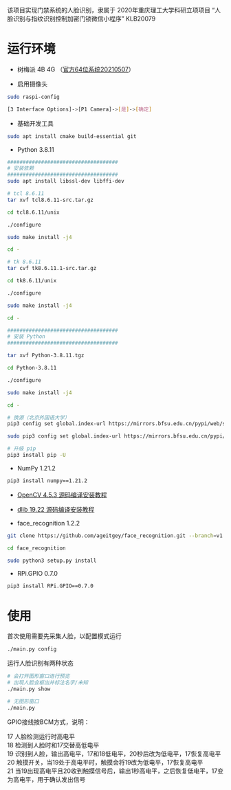 该项目实现门禁系统的人脸识别，隶属于 2020年重庆理工大学科研立项项目 “人脸识别与指纹识别控制加密门锁微信小程序” KLB20079  

# 运行环境

* 树梅派 4B 4G （[官方64位系统20210507](https://downloads.raspberrypi.org/raspios_arm64/images/raspios_arm64-2021-05-28/)）

* 启用摄像头
```bash
sudo raspi-config

[3 Interface Options]->[P1 Camera]->[是]->[确定]
```

* 基础开发工具
```bash
sudo apt install cmake build-essential git
```

* Python 3.8.11
```bash
####################################
# 安装依赖
####################################
sudo apt install libssl-dev libffi-dev

# tcl 8.6.11
tar xvf tcl8.6.11-src.tar.gz

cd tcl8.6.11/unix

./configure

sudo make install -j4

cd -

# tk 8.6.11
tar cvf tk8.6.11.1-src.tar.gz

cd tk8.6.11/unix

./configure

sudo make install -j4

cd -

####################################
# 安装 Python
####################################

tar xvf Python-3.8.11.tgz

cd Python-3.8.11

./configure

sudo make install -j4

cd -

# 换源（北京外国语大学）
pip3 config set global.index-url https://mirrors.bfsu.edu.cn/pypi/web/simple

sudo pip3 config set global.index-url https://mirrors.bfsu.edu.cn/pypi/web/simple

# 升级 pip
pip3 install pip -U
```

* NumPy 1.21.2
```bash
pip3 install numpy==1.21.2
```

* [OpenCV 4.5.3 源码编译安装教程](https://blog.iyatt.com/%e5%bc%80%e5%8f%91/2021/07/19/opencv%e7%bc%96%e8%af%91%e5%ae%89%e8%a3%85/)

* [dlib 19.22 源码编译安装教程](https://blog.iyatt.com/%e5%bc%80%e5%8f%91/2021/07/19/dlib%e7%bc%96%e8%af%91%e5%ae%89%e8%a3%85/)

* face_recognition 1.2.2
```bash
git clone https://github.com/ageitgey/face_recognition.git --branch=v1.2.2 --depth=1

cd face_recognition

sudo python3 setup.py install
```

* RPi.GPIO 0.7.0
```bash
pip3 install RPi.GPIO==0.7.0
```

# 使用

首次使用需要先采集人脸，以配置模式运行  

```bash
./main.py config
```

运行人脸识别有两种状态

```bash
# 会打开图形窗口进行预览
# 出现人脸会框出并标注名字/未知
./main.py show
```

```bash
# 无图形窗口
./main.py
```

GPIO接线按BCM方式，说明：

17 人脸检测运行时高电平  
18 检测到人脸时和17交替高低电平  
19 识别到人脸，输出高电平，17和18低电平，20秒后改为低电平，17恢复高电平  
20 触摸开关，当19处于高电平时，触摸会将19改为低电平，17恢复高电平  
21 当19出现高电平且20收到触摸信号后，输出1秒高电平，之后恢复低电平，17变为高电平，用于确认发出信号  